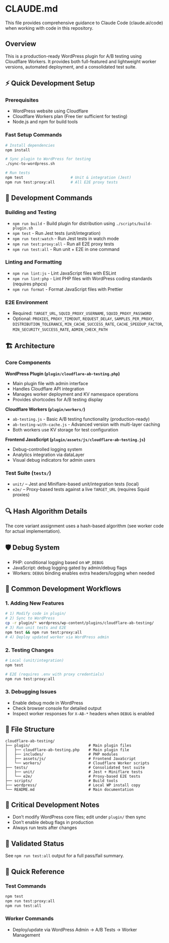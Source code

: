 # CLAUDE.md

This file provides comprehensive guidance to Claude Code (claude.ai/code) when working with code in this repository.

## Overview

This is a production-ready WordPress plugin for A/B testing using Cloudflare Workers. It provides both full-featured and lightweight worker versions, automated deployment, and a consolidated test suite.

## ⚡ Quick Development Setup

### Prerequisites
- WordPress website using Cloudflare
- Cloudflare Workers plan (Free tier sufficient for testing)
- Node.js and npm for build tools

### Fast Setup Commands
```bash
# Install dependencies
npm install

# Sync plugin to WordPress for testing
./sync-to-wordpress.sh

# Run tests
npm test                     # Unit & integration (Jest)
npm run test:proxy:all       # All E2E proxy tests
```

## 🔧 Development Commands

### Building and Testing
- `npm run build` - Build plugin for distribution using `./scripts/build-plugin.sh`
- `npm test` - Run Jest tests (unit/integration)
- `npm run test:watch` - Run Jest tests in watch mode
- `npm run test:proxy:all` - Run all E2E proxy tests
- `npm run test:all` - Run unit + E2E in one command

### Linting and Formatting
- `npm run lint:js` - Lint JavaScript files with ESLint
- `npm run lint:php` - Lint PHP files with WordPress coding standards (requires phpcs)
- `npm run format` - Format JavaScript files with Prettier

### E2E Environment
- Required: `TARGET_URL`, `SQUID_PROXY_USERNAME`, `SQUID_PROXY_PASSWORD`
- Optional: `PROXIES`, `PROXY_TIMEOUT`, `REQUEST_DELAY`, `SAMPLES_PER_PROXY`, `DISTRIBUTION_TOLERANCE`, `MIN_CACHE_SUCCESS_RATE`, `CACHE_SPEEDUP_FACTOR`, `MIN_SECURITY_SUCCESS_RATE`, `ADMIN_CHECK_PATH`

## 🏗️ Architecture

### Core Components

**WordPress Plugin (`plugin/cloudflare-ab-testing.php`)**
- Main plugin file with admin interface
- Handles Cloudflare API integration
- Manages worker deployment and KV namespace operations
- Provides shortcodes for A/B testing display

**Cloudflare Workers (`plugin/workers/`)**
- `ab-testing.js` - Basic A/B testing functionality (production-ready)
- `ab-testing-with-cache.js` - Advanced version with multi-layer caching
- Both workers use KV storage for test configuration

**Frontend JavaScript (`plugin/assets/js/cloudflare-ab-testing.js`)**
- Debug-controlled logging system
- Analytics integration via dataLayer
- Visual debug indicators for admin users

### Test Suite (`tests/`)
- `unit/` – Jest and Miniflare-based unit/integration tests (local)
- `e2e/` – Proxy-based tests against a live `TARGET_URL` (requires Squid proxies)

## 🔍 Hash Algorithm Details

The core variant assignment uses a hash-based algorithm (see worker code for actual implementation).

## 🛡️ Debug System

- PHP: conditional logging based on `WP_DEBUG`
- JavaScript: debug logging gated by admin/debug flags
- Workers: `DEBUG` binding enables extra headers/logging when needed

## 🔄 Common Development Workflows

### 1. Adding New Features
```bash
# 1) Modify code in plugin/
# 2) Sync to WordPress
cp -r plugin/* wordpress/wp-content/plugins/cloudflare-ab-testing/
# 3) Run unit tests and E2E
npm test && npm run test:proxy:all
# 4) Deploy updated worker via WordPress admin
```

### 2. Testing Changes
```bash
# Local (unit/integration)
npm test

# E2E (requires .env with proxy credentials)
npm run test:proxy:all
```

### 3. Debugging Issues
- Enable debug mode in WordPress
- Check browser console for detailed output
- Inspect worker responses for `X-AB-*` headers when `DEBUG` is enabled

## 📁 File Structure

```
cloudflare-ab-testing/
├── plugin/                          # Main plugin files
│   ├── cloudflare-ab-testing.php    # Main plugin file
│   ├── includes/                    # PHP modules
│   ├── assets/js/                   # Frontend JavaScript
│   └── workers/                     # Cloudflare Worker scripts
├── tests/                           # Consolidated test suite
│   ├── unit/                        # Jest + Miniflare tests
│   └── e2e/                         # Proxy-based E2E tests
├── scripts/                         # Build tools
├── wordpress/                       # Local WP install copy
└── README.md                        # Main documentation
```

## 🚨 Critical Development Notes

- Don’t modify WordPress core files; edit under `plugin/` then sync
- Don’t enable debug flags in production
- Always run tests after changes

## 🎯 Validated Status

See `npm run test:all` output for a full pass/fail summary.

## 🔑 Quick Reference

### Test Commands
```bash
npm test
npm run test:proxy:all
npm run test:all
```

### Worker Commands
- Deploy/update via WordPress Admin → A/B Tests → Worker Management

